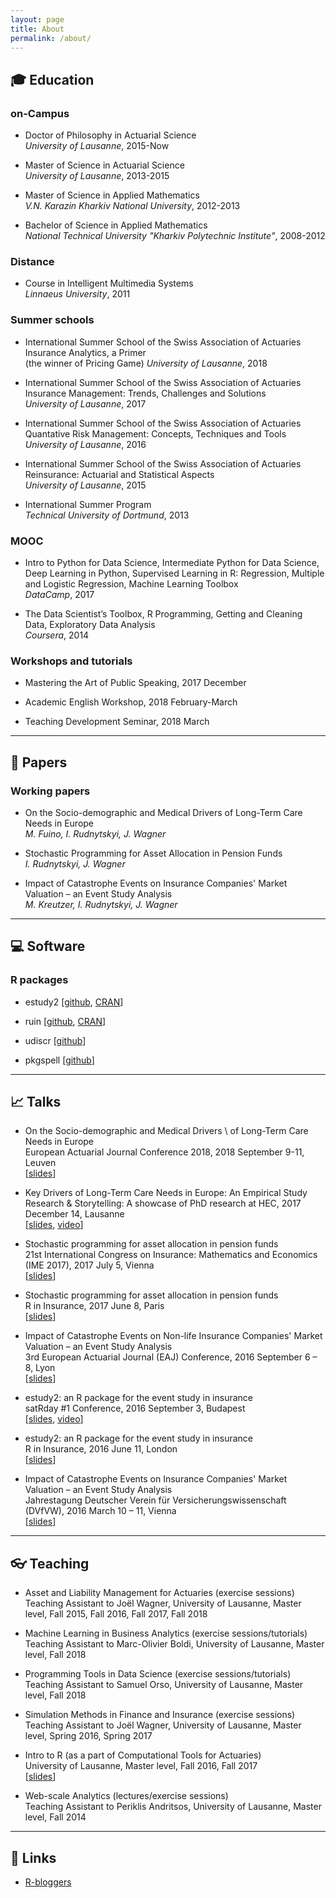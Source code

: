 ```yaml
---
layout: page
title: About
permalink: /about/
---
```


## :mortar_board: Education 

### on-Campus

* Doctor of Philosophy in Actuarial Science <br />
*University of Lausanne*, 2015-Now

* Master of Science in Actuarial Science <br />
*University of Lausanne*, 2013-2015

* Master of Science in Applied Mathematics <br />
*V.N. Karazin Kharkiv National University*, 2012-2013

* Bachelor of Science in Applied Mathematics <br />
*National Technical University "Kharkiv Polytechnic Institute"*, 2008-2012

### Distance

* Course in Intelligent Multimedia Systems <br />
*Linnaeus University*, 2011

### Summer schools

* International Summer School of the Swiss Association of Actuaries <br />
Insurance Analytics, a Primer <br />
(the winner of Pricing Game)
*University of Lausanne*, 2018


* International Summer School of the Swiss Association of Actuaries <br />
Insurance Management: Trends, Challenges and Solutions <br />
*University of Lausanne*, 2017

* International Summer School of the Swiss Association of Actuaries <br />
Quantative Risk Management: Concepts, Techniques and Tools <br />
*University of Lausanne*, 2016

* International Summer School of the Swiss Association of Actuaries <br />
Reinsurance: Actuarial and Statistical Aspects <br />
*University of Lausanne*, 2015

* International Summer Program <br />
*Technical University of Dortmund*, 2013

### MOOC

* Intro to Python for Data Science, Intermediate Python for Data Science, Deep Learning in Python, Supervised Learning in R: Regression, Multiple and Logistic Regression, Machine Learning Toolbox <br />
*DataCamp*, 2017

* The Data Scientist’s Toolbox, R Programming, Getting and Cleaning Data, Exploratory Data Analysis <br />
*Coursera*, 2014

### Workshops and tutorials

* Mastering the Art of Public Speaking, 2017 December 

* Academic English Workshop, 2018 February-March

* Teaching Development Seminar, 2018 March

----

## :memo: Papers 

### Working papers

* On the Socio-demographic and Medical Drivers of Long-Term Care Needs in Europe <br />
*M. Fuino, I. Rudnytskyi, J. Wagner*

* Stochastic Programming for Asset Allocation in Pension Funds <br />
*I. Rudnytskyi, J. Wagner*

* Impact of Catastrophe Events on Insurance Companies' Market Valuation – an Event Study Analysis <br />
*M. Kreutzer, I. Rudnytskyi, J. Wagner*

----

## :computer: Software 

### R packages

* estudy2 [[github](https://github.com/irudnyts/estudy2), [CRAN](https://cran.r-project.org/web/packages/estudy2/index.html)]

* ruin [[github](https://github.com/irudnyts/ruin), [CRAN](https://cran.r-project.org/web/packages/ruin/index.html)]

* udiscr [[github](https://github.com/irudnyts/udiscr)]

* pkgspell [[github](https://github.com/irudnyts/pkgspell)]



----

## :chart_with_upwards_trend: Talks 

* On the Socio-demographic and Medical Drivers \\ of Long-Term Care Needs in Europe <br />
European Actuarial Journal Conference 2018, 2018 September 9-11, Leuven <br />
[[slides](https://irudnyts.github.io/pdf/eaj18.pdf)]

* Key Drivers of Long-Term Care Needs in Europe: An Empirical Study <br />
Research & Storytelling: A showcase of PhD research at HEC, 2017 December 14, Lausanne <br />
[[slides](https://irudnyts.github.io/pdf/rs.pdf), [video](https://youtu.be/kLf6SVEMd94)]

* Stochastic programming for asset allocation in pension funds <br />
21st International Congress on Insurance: Mathematics and Economics (IME 2017), 2017 July 5, Vienna <br />
[[slides](https://irudnyts.github.io/pdf/ime.pdf)]

* Stochastic programming for asset allocation in pension funds <br />
R in Insurance, 2017 June 8, Paris <br />
[[slides](https://irudnyts.github.io/pdf/rinins17.pdf)]

* Impact of Catastrophe Events on Non-life Insurance Companies' Market Valuation – an Event Study Analysis <br />
3rd European Actuarial Journal (EAJ) Conference, 2016 September 6 – 8, Lyon <br />
[[slides](https://irudnyts.github.io/pdf/eaj.pdf)]

* estudy2: an R package for the event study in insurance <br />
satRday #1 Conference, 2016 September 3, Budapest <br />
[[slides](https://irudnyts.github.io/pdf/satrday.pdf), [video](https://www.youtube.com/watch?v=aWIDa4d60GQ)]

* estudy2: an R package for the event study in insurance <br />
R in Insurance, 2016 June 11, London <br />
[[slides](https://irudnyts.github.io/pdf/rinins.pdf)]

* Impact of Catastrophe Events on Insurance Companies' Market Valuation – an Event Study Analysis <br />
Jahrestagung Deutscher Verein für Versicherungswissenschaft (DVfVW), 2016 March 10 – 11, Vienna <br />
[[slides](https://irudnyts.github.io/pdf/dvfvw.pdf)]

----

## :eyeglasses: Teaching 

* Asset and Liability Management for Actuaries (exercise sessions) <br />
Teaching Assistant to Jo&euml;l Wagner, University of Lausanne, Master level, Fall 2015, Fall 2016, Fall 2017, Fall 2018

* Machine Learning in Business Analytics (exercise sessions/tutorials) <br />
Teaching Assistant to Marc-Olivier Boldi, University of Lausanne, Master level, Fall 2018

* Programming Tools in Data Science (exercise sessions/tutorials) <br />
Teaching Assistant to Samuel Orso, University of Lausanne, Master level, Fall 2018

* Simulation Methods in Finance and Insurance (exercise sessions) <br />
Teaching Assistant to Jo&euml;l Wagner, University of Lausanne, Master level, Spring 2016, Spring 2017

* Intro to R (as a part of Computational Tools for Actuaries) <br />
University of Lausanne, Master level, Fall 2016, Fall 2017 <br />
[[slides](http://htmlpreview.github.io/?https://github.com/irudnyts/introR/blob/master/slides/introR_formal.html#1)]

* Web-scale Analytics (lectures/exercise sessions) <br />
Teaching Assistant to Periklis Andritsos, University of Lausanne, Master level, Fall 2014

----

## :link: Links 

* [R-bloggers](http://r-bloggers.com/)